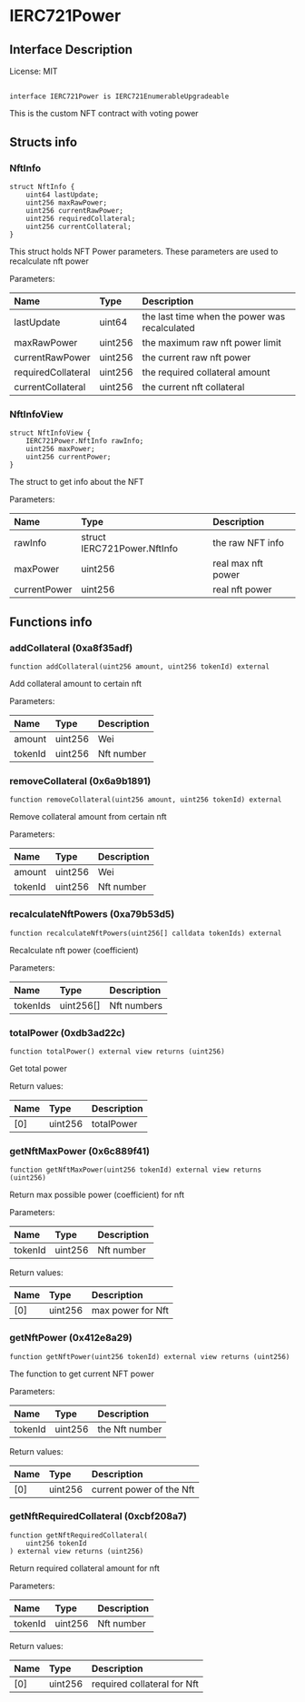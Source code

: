 # IERC721Power

## Interface Description


License: MIT

## 

```solidity
interface IERC721Power is IERC721EnumerableUpgradeable
```

This is the custom NFT contract with voting power
## Structs info

### NftInfo

```solidity
struct NftInfo {
	uint64 lastUpdate;
	uint256 maxRawPower;
	uint256 currentRawPower;
	uint256 requiredCollateral;
	uint256 currentCollateral;
}
```

This struct holds NFT Power parameters. These parameters are used to recalculate nft power


Parameters:

| Name               | Type    | Description                                    |
| :----------------- | :------ | :--------------------------------------------- |
| lastUpdate         | uint64  | the last time when the power was recalculated  |
| maxRawPower        | uint256 | the maximum raw nft power limit                |
| currentRawPower    | uint256 | the current raw nft power                      |
| requiredCollateral | uint256 | the required collateral amount                 |
| currentCollateral  | uint256 | the current nft collateral                     |

### NftInfoView

```solidity
struct NftInfoView {
	IERC721Power.NftInfo rawInfo;
	uint256 maxPower;
	uint256 currentPower;
}
```

The struct to get info about the NFT


Parameters:

| Name         | Type                        | Description         |
| :----------- | :-------------------------- | :------------------ |
| rawInfo      | struct IERC721Power.NftInfo | the raw NFT info    |
| maxPower     | uint256                     | real max nft power  |
| currentPower | uint256                     | real nft power      |

## Functions info

### addCollateral (0xa8f35adf)

```solidity
function addCollateral(uint256 amount, uint256 tokenId) external
```

Add collateral amount to certain nft


Parameters:

| Name    | Type    | Description |
| :------ | :------ | :---------- |
| amount  | uint256 | Wei         |
| tokenId | uint256 | Nft number  |

### removeCollateral (0x6a9b1891)

```solidity
function removeCollateral(uint256 amount, uint256 tokenId) external
```

Remove collateral amount from certain nft


Parameters:

| Name    | Type    | Description |
| :------ | :------ | :---------- |
| amount  | uint256 | Wei         |
| tokenId | uint256 | Nft number  |

### recalculateNftPowers (0xa79b53d5)

```solidity
function recalculateNftPowers(uint256[] calldata tokenIds) external
```

Recalculate nft power (coefficient)


Parameters:

| Name     | Type      | Description |
| :------- | :-------- | :---------- |
| tokenIds | uint256[] | Nft numbers |

### totalPower (0xdb3ad22c)

```solidity
function totalPower() external view returns (uint256)
```

Get total power


Return values:

| Name | Type    | Description |
| :--- | :------ | :---------- |
| [0]  | uint256 | totalPower  |

### getNftMaxPower (0x6c889f41)

```solidity
function getNftMaxPower(uint256 tokenId) external view returns (uint256)
```

Return max possible power (coefficient) for nft


Parameters:

| Name    | Type    | Description |
| :------ | :------ | :---------- |
| tokenId | uint256 | Nft number  |


Return values:

| Name | Type    | Description       |
| :--- | :------ | :---------------- |
| [0]  | uint256 | max power for Nft |

### getNftPower (0x412e8a29)

```solidity
function getNftPower(uint256 tokenId) external view returns (uint256)
```

The function to get current NFT power


Parameters:

| Name    | Type    | Description     |
| :------ | :------ | :-------------- |
| tokenId | uint256 | the Nft number  |


Return values:

| Name | Type    | Description              |
| :--- | :------ | :----------------------- |
| [0]  | uint256 | current power of the Nft |

### getNftRequiredCollateral (0xcbf208a7)

```solidity
function getNftRequiredCollateral(
    uint256 tokenId
) external view returns (uint256)
```

Return required collateral amount for nft


Parameters:

| Name    | Type    | Description |
| :------ | :------ | :---------- |
| tokenId | uint256 | Nft number  |


Return values:

| Name | Type    | Description                 |
| :--- | :------ | :-------------------------- |
| [0]  | uint256 | required collateral for Nft |
